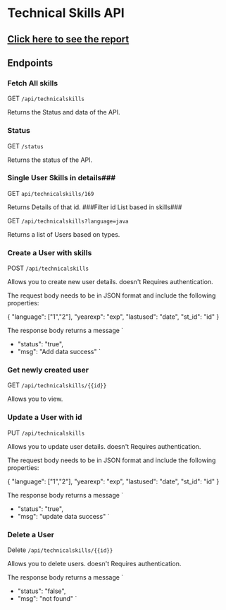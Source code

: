 # Technical Skills API


## [Click here to see the report](https://glitchmemahmud.netlify.app/)

## Endpoints

### Fetch All skills

GET `/api/technicalskills`

Returns the Status and data of the API.

### Status

GET `/status`

Returns the status of the API.

### Single User Skills in details###

GET `api/technicalskills/169`

Returns Details of that id.
###Filter id List based in skills###

GET `/api/technicalskills?language=java`

Returns a list of Users based on types.

### Create a User with skills

POST `/api/technicalskills`

Allows you to create new user details. doesn't Requires authentication.

The request body needs to be in JSON format and include the following properties:

{
"language": ["1","2"],
"yearexp": "exp",
"lastused": "date",
"st_id": "id"
}

The response body returns a message
`

- "status": "true",
- "msg": "Add data success"
  `

### Get newly created user

GET `/api/technicalskills/{{id}}`

Allows you to view.

### Update a User with id

PUT `/api/technicalskills`

Allows you to update user details. doesn't Requires authentication.

The request body needs to be in JSON format and include the following properties:

{
"language": ["1","2"],
"yearexp": "exp",
"lastused": "date",
"st_id": "id"
}

The response body returns a message
`

- "status": "true",
- "msg": "update data success"
  `

### Delete a User

Delete `/api/technicalskills/{{id}}`

Allows you to delete users. doesn't Requires authentication.

The response body returns a message
`

- "status": "false",
- "msg": "not found"
  `
